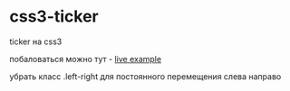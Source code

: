 css3-ticker
===========

ticker на css3

побаловаться можно тут - <a href="http://jsfiddle.net/konstantingreat/514t6y1r/" target="_blank">live example</a>

убрать класс .left-right для постоянного перемещения слева направо
